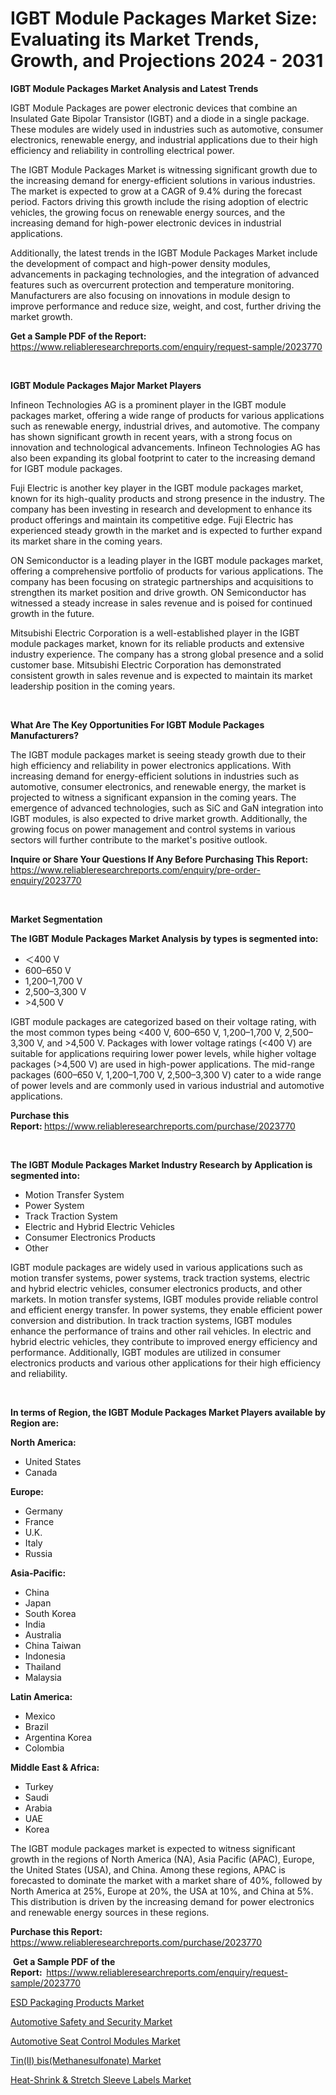 <p><h1>IGBT Module Packages Market Size: Evaluating its Market Trends, Growth, and Projections 2024 - 2031</h1></p><p><strong>IGBT Module Packages Market Analysis and Latest Trends</strong></p>
<p><p>IGBT Module Packages are power electronic devices that combine an Insulated Gate Bipolar Transistor (IGBT) and a diode in a single package. These modules are widely used in industries such as automotive, consumer electronics, renewable energy, and industrial applications due to their high efficiency and reliability in controlling electrical power.</p><p>The IGBT Module Packages Market is witnessing significant growth due to the increasing demand for energy-efficient solutions in various industries. The market is expected to grow at a CAGR of 9.4% during the forecast period. Factors driving this growth include the rising adoption of electric vehicles, the growing focus on renewable energy sources, and the increasing demand for high-power electronic devices in industrial applications.</p><p>Additionally, the latest trends in the IGBT Module Packages Market include the development of compact and high-power density modules, advancements in packaging technologies, and the integration of advanced features such as overcurrent protection and temperature monitoring. Manufacturers are also focusing on innovations in module design to improve performance and reduce size, weight, and cost, further driving the market growth.</p></p>
<p><strong>Get a Sample PDF of the Report:&nbsp;</strong> <a href="https://www.reliableresearchreports.com/enquiry/request-sample/2023770">https://www.reliableresearchreports.com/enquiry/request-sample/2023770</a></p>
<p>&nbsp;</p>
<p><strong>IGBT Module Packages Major Market Players</strong></p>
<p><p>Infineon Technologies AG is a prominent player in the IGBT module packages market, offering a wide range of products for various applications such as renewable energy, industrial drives, and automotive. The company has shown significant growth in recent years, with a strong focus on innovation and technological advancements. Infineon Technologies AG has also been expanding its global footprint to cater to the increasing demand for IGBT module packages.</p><p>Fuji Electric is another key player in the IGBT module packages market, known for its high-quality products and strong presence in the industry. The company has been investing in research and development to enhance its product offerings and maintain its competitive edge. Fuji Electric has experienced steady growth in the market and is expected to further expand its market share in the coming years.</p><p>ON Semiconductor is a leading player in the IGBT module packages market, offering a comprehensive portfolio of products for various applications. The company has been focusing on strategic partnerships and acquisitions to strengthen its market position and drive growth. ON Semiconductor has witnessed a steady increase in sales revenue and is poised for continued growth in the future.</p><p>Mitsubishi Electric Corporation is a well-established player in the IGBT module packages market, known for its reliable products and extensive industry experience. The company has a strong global presence and a solid customer base. Mitsubishi Electric Corporation has demonstrated consistent growth in sales revenue and is expected to maintain its market leadership position in the coming years.</p></p>
<p>&nbsp;</p>
<p><strong>What Are The Key Opportunities For IGBT Module Packages Manufacturers?</strong></p>
<p><p>The IGBT module packages market is seeing steady growth due to their high efficiency and reliability in power electronics applications. With increasing demand for energy-efficient solutions in industries such as automotive, consumer electronics, and renewable energy, the market is projected to witness a significant expansion in the coming years. The emergence of advanced technologies, such as SiC and GaN integration into IGBT modules, is also expected to drive market growth. Additionally, the growing focus on power management and control systems in various sectors will further contribute to the market's positive outlook.</p></p>
<p><strong>Inquire or Share Your Questions If Any Before Purchasing This Report:</strong> <a href="https://www.reliableresearchreports.com/enquiry/pre-order-enquiry/2023770">https://www.reliableresearchreports.com/enquiry/pre-order-enquiry/2023770</a></p>
<p>&nbsp;</p>
<p><strong>Market Segmentation</strong></p>
<p><strong>The IGBT Module Packages Market Analysis by types is segmented into:</strong></p>
<p><ul><li>＜400 V</li><li>600–650 V</li><li>1,200–1,700 V</li><li>2,500–3,300 V</li><li>>4,500 V</li></ul></p>
<p><p>IGBT module packages are categorized based on their voltage rating, with the most common types being <400 V, 600–650 V, 1,200–1,700 V, 2,500–3,300 V, and >4,500 V. Packages with lower voltage ratings (<400 V) are suitable for applications requiring lower power levels, while higher voltage packages (>4,500 V) are used in high-power applications. The mid-range packages (600–650 V, 1,200–1,700 V, 2,500–3,300 V) cater to a wide range of power levels and are commonly used in various industrial and automotive applications.</p></p>
<p><strong>Purchase this Report:&nbsp;</strong><a href="https://www.reliableresearchreports.com/purchase/2023770">https://www.reliableresearchreports.com/purchase/2023770</a></p>
<p>&nbsp;</p>
<p><strong>The IGBT Module Packages Market Industry Research by Application is segmented into:</strong></p>
<p><ul><li>Motion Transfer System</li><li>Power System</li><li>Track Traction System</li><li>Electric and Hybrid Electric Vehicles</li><li>Consumer Electronics Products</li><li>Other</li></ul></p>
<p><p>IGBT module packages are widely used in various applications such as motion transfer systems, power systems, track traction systems, electric and hybrid electric vehicles, consumer electronics products, and other markets. In motion transfer systems, IGBT modules provide reliable control and efficient energy transfer. In power systems, they enable efficient power conversion and distribution. In track traction systems, IGBT modules enhance the performance of trains and other rail vehicles. In electric and hybrid electric vehicles, they contribute to improved energy efficiency and performance. Additionally, IGBT modules are utilized in consumer electronics products and various other applications for their high efficiency and reliability.</p></p>
<p>&nbsp;</p>
<p><strong>In terms of Region, the IGBT Module Packages Market Players available by Region are:</strong></p>
<p>
    <p> <strong> North America: </strong>
        <ul>
            <li>United States</li>
            <li>Canada</li>
        </ul>
        </p> 
    <p> <strong> Europe: </strong>
        <ul>
            <li>Germany</li>
            <li>France</li>
            <li>U.K.</li>
            <li>Italy</li>
            <li>Russia</li>
        </ul>
        </p> 
    <p> <strong> Asia-Pacific: </strong>
        <ul>
            <li>China</li>
            <li>Japan</li>
            <li>South Korea</li>
            <li>India</li>
            <li>Australia</li>
            <li>China Taiwan</li>
            <li>Indonesia</li>
            <li>Thailand</li>
            <li>Malaysia</li>
        </ul>
        </p> 
    <p> <strong> Latin America: </strong>
        <ul>
            <li>Mexico</li>
            <li>Brazil</li>
            <li>Argentina Korea</li>
            <li>Colombia</li>
        </ul>
        </p> 
    <p> <strong> Middle East & Africa: </strong>
        <ul>
            <li>Turkey</li>
            <li>Saudi</li>
            <li>Arabia</li>
            <li>UAE</li>
            <li>Korea</li>
        </ul>
    </p>
    </p>
<p><p>The IGBT module packages market is expected to witness significant growth in the regions of North America (NA), Asia Pacific (APAC), Europe, the United States (USA), and China. Among these regions, APAC is forecasted to dominate the market with a market share of 40%, followed by North America at 25%, Europe at 20%, the USA at 10%, and China at 5%. This distribution is driven by the increasing demand for power electronics and renewable energy sources in these regions.</p></p>
<p><strong>Purchase this Report: </strong><a href="https://www.reliableresearchreports.com/purchase/2023770">https://www.reliableresearchreports.com/purchase/2023770</a></p>
<p>&nbsp;<strong>Get a Sample PDF of the Report:&nbsp;&nbsp;</strong><a href="https://www.reliableresearchreports.com/enquiry/request-sample/2023770">https://www.reliableresearchreports.com/enquiry/request-sample/2023770</a></p>
<p><strong></strong></p>
<p><p><a href="https://eight-handstand-8fb.notion.site/ESD-Packaging-Products-Market-Research-Report-Unlocks-Analysis-on-the-Market-Financial-Status-Marke-7480a94cd20246849f0ae4517c79e612">ESD Packaging Products Market</a></p><p><a href="https://view.publitas.com/reportprime-1/automotive-safety-and-security-market-growth-market-trends-covid-19-impact-and-forecasts-for-period-from-2024-2031/">Automotive Safety and Security Market</a></p><p><a href="https://view.publitas.com/reportprime-1/automotive-seat-control-modules-market-size-furnishes-valuable-information-encompassing-market-share-market-trends-and-projections-spanning-from-2024-to-2031/">Automotive Seat Control Modules Market</a></p><p><a href="https://skillful-vermicelli-b89.notion.site/Tin-II-bis-Methanesulfonate-Market-Research-Report-Provides-Critical-Insights-that-can-help-Shape--06ba1220b6c14ea7a40066d439db0496">Tin(II) bis(Methanesulfonate) Market</a></p><p><a href="https://simplistic-meeting-7ee.notion.site/Heat-Shrink-Stretch-Sleeve-Labels-Market-Size-and-Growth-Market-Segmentation-Regional-and-Countr-463f9a597cf74a67ac071cdff9579865">Heat-Shrink & Stretch Sleeve Labels Market</a></p></p>
